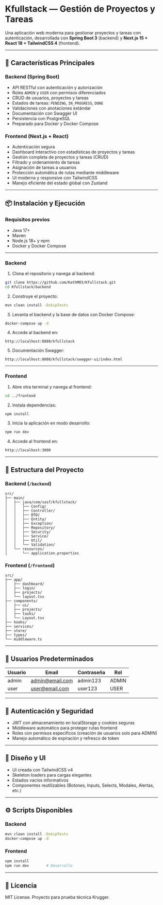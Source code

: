 # Kfullstack — Gestión de Proyectos y Tareas

Una aplicación web moderna para gestionar proyectos y tareas con autenticación, desarrollada con **Spring Boot 3** (backend) y **Next.js 15 + React 18 + TailwindCSS 4** (frontend).

---

## 🚀 Características Principales

### Backend (Spring Boot)

- API RESTful con autenticación y autorización  
- Roles `ADMIN` y `USER` con permisos diferenciados  
- CRUD de usuarios, proyectos y tareas  
- Estados de tareas: `PENDING`, `IN_PROGRESS`, `DONE`  
- Validaciones con anotaciones estándar  
- Documentación con Swagger UI  
- Persistencia con PostgreSQL  
- Preparado para Docker y Docker Compose  

### Frontend (Next.js + React)

- Autenticación segura 
- Dashboard interactivo con estadísticas de proyectos y tareas  
- Gestión completa de proyectos y tareas (CRUD)  
- Filtrado y ordenamiento de tareas  
- Asignación de tareas a usuarios  
- Protección automática de rutas mediante middleware  
- UI moderna y responsive con TailwindCSS  
- Manejo eficiente del estado global con Zustand  

---

## 📦 Instalación y Ejecución

### Requisitos previos

- Java 17+  
- Maven  
- Node.js 18+ y npm  
- Docker y Docker Compose  

---

### Backend

1. Clona el repositorio y navega al backend:

```bash
git clone https://github.com/KathM03/Kfullstack.git
cd Kfullstack/backend
```

2. Construye el proyecto:

```bash
mvn clean install -DskipTests
```

3. Levanta el backend y la base de datos con Docker Compose:

```bash
docker-compose up -d
```

4. Accede al backend en:

```
http://localhost:8080/kfullstack
```

5. Documentación Swagger:

```
http://localhost:8080/kfullstack/swagger-ui/index.html
```

---

### Frontend

1. Abre otra terminal y navega al frontend:

```bash
cd ../frontend
```

2. Instala dependencias:

```bash
npm install
```

3. Inicia la aplicación en modo desarrollo:

```bash
npm run dev
```

4. Accede al frontend en:

```
http://localhost:3000
```

---

## 📁 Estructura del Proyecto

### Backend (`/backend`)

```plaintext
src/
├── main/
│   ├── java/com/sasf/kfullstack/
│   │   ├── Config/
│   │   ├── Controller/
│   │   ├── DTO/
│   │   ├── Entity/
│   │   ├── Exception/
│   │   ├── Repository/
│   │   ├── Security/
│   │   ├── Service/
│   │   ├── Util/
│   │   └── Validation/
│   └── resources/
│       └── application.properties
```

### Frontend (`/frontend`)

```plaintext
src/
├── app/
│   ├── dashboard/
│   ├── login/
│   ├── projects/
│   └── layout.tsx
├── components/
│   ├── ui/
│   ├── projects/
│   ├── tasks/
│   └── Layout.tsx
├── hooks/
├── services/
├── store/
├── types/
└── middleware.ts
```

---

## 👤 Usuarios Predeterminados

| Usuario | Email           | Contraseña | Rol   |
|---------|-----------------|------------|-------|
| admin   | admin@email.com | admin123   | ADMIN |
| user    | user@email.com  | user123    | USER  |

---

## 🔐 Autenticación y Seguridad

- JWT con almacenamiento en localStorage y cookies seguras  
- Middleware automático para proteger rutas frontend  
- Roles con permisos específicos (creación de usuarios solo para ADMIN)  
- Manejo automático de expiración y refresco de token  

---

## 🎨 Diseño y UI

- UI creada con TailwindCSS v4  
- Skeleton loaders para cargas elegantes  
- Estados vacíos informativos  
- Componentes reutilizables (Botones, Inputs, Selects, Modales, Alertas, etc.)  

---

## ⚙️ Scripts Disponibles

### Backend

```bash
mvn clean install -DskipTests
docker-compose up -d
```

### Frontend

```bash
npm install
npm run dev        # Desarrollo
```

---

## 📄 Licencia

MIT License. Proyecto para prueba técnica Krugger.
